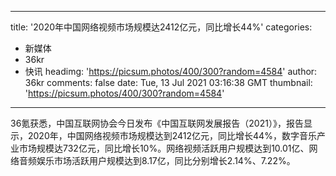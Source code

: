 
---
title: '2020年中国网络视频市场规模达2412亿元，同比增长44%'
categories: 
 - 新媒体
 - 36kr
 - 快讯
headimg: 'https://picsum.photos/400/300?random=4584'
author: 36kr
comments: false
date: Tue, 13 Jul 2021 03:16:38 GMT
thumbnail: 'https://picsum.photos/400/300?random=4584'
---

<div>   
36氪获悉，中国互联网协会今日发布《中国互联网发展报告（2021）》，报告显示，2020年，中国网络视频市场规模达到2412亿元，同比增长44%，数字音乐产业市场规模达732亿元，同比增长10%。网络视频活跃用户规模达到10.01亿、网络音频娱乐市场活跃用户规模达到8.17亿，同比分别增长2.14%、7.22%。  
</div>
            
